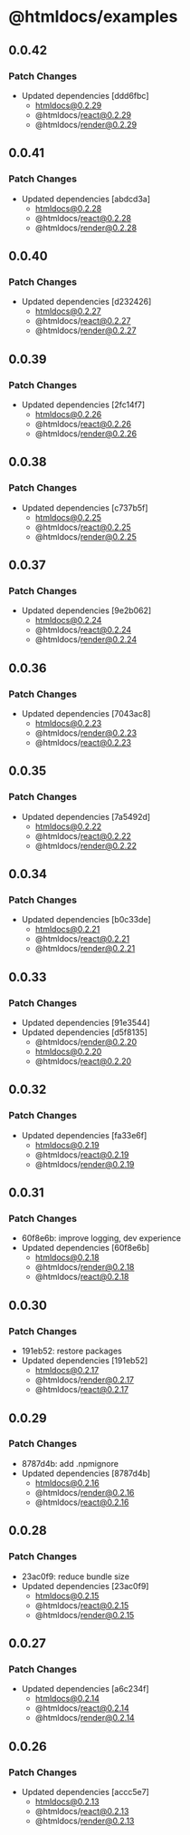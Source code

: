 # @htmldocs/examples

## 0.0.42

### Patch Changes

- Updated dependencies [ddd6fbc]
  - htmldocs@0.2.29
  - @htmldocs/react@0.2.29
  - @htmldocs/render@0.2.29

## 0.0.41

### Patch Changes

- Updated dependencies [abdcd3a]
  - htmldocs@0.2.28
  - @htmldocs/react@0.2.28
  - @htmldocs/render@0.2.28

## 0.0.40

### Patch Changes

- Updated dependencies [d232426]
  - htmldocs@0.2.27
  - @htmldocs/react@0.2.27
  - @htmldocs/render@0.2.27

## 0.0.39

### Patch Changes

- Updated dependencies [2fc14f7]
  - htmldocs@0.2.26
  - @htmldocs/react@0.2.26
  - @htmldocs/render@0.2.26

## 0.0.38

### Patch Changes

- Updated dependencies [c737b5f]
  - htmldocs@0.2.25
  - @htmldocs/react@0.2.25
  - @htmldocs/render@0.2.25

## 0.0.37

### Patch Changes

- Updated dependencies [9e2b062]
  - htmldocs@0.2.24
  - @htmldocs/react@0.2.24
  - @htmldocs/render@0.2.24

## 0.0.36

### Patch Changes

- Updated dependencies [7043ac8]
  - htmldocs@0.2.23
  - @htmldocs/render@0.2.23
  - @htmldocs/react@0.2.23

## 0.0.35

### Patch Changes

- Updated dependencies [7a5492d]
  - htmldocs@0.2.22
  - @htmldocs/react@0.2.22
  - @htmldocs/render@0.2.22

## 0.0.34

### Patch Changes

- Updated dependencies [b0c33de]
  - htmldocs@0.2.21
  - @htmldocs/react@0.2.21
  - @htmldocs/render@0.2.21

## 0.0.33

### Patch Changes

- Updated dependencies [91e3544]
- Updated dependencies [d5f8135]
  - @htmldocs/render@0.2.20
  - htmldocs@0.2.20
  - @htmldocs/react@0.2.20

## 0.0.32

### Patch Changes

- Updated dependencies [fa33e6f]
  - htmldocs@0.2.19
  - @htmldocs/react@0.2.19
  - @htmldocs/render@0.2.19

## 0.0.31

### Patch Changes

- 60f8e6b: improve logging, dev experience
- Updated dependencies [60f8e6b]
  - htmldocs@0.2.18
  - @htmldocs/render@0.2.18
  - @htmldocs/react@0.2.18

## 0.0.30

### Patch Changes

- 191eb52: restore packages
- Updated dependencies [191eb52]
  - htmldocs@0.2.17
  - @htmldocs/render@0.2.17
  - @htmldocs/react@0.2.17

## 0.0.29

### Patch Changes

- 8787d4b: add .npmignore
- Updated dependencies [8787d4b]
  - htmldocs@0.2.16
  - @htmldocs/render@0.2.16
  - @htmldocs/react@0.2.16

## 0.0.28

### Patch Changes

- 23ac0f9: reduce bundle size
- Updated dependencies [23ac0f9]
  - htmldocs@0.2.15
  - @htmldocs/react@0.2.15
  - @htmldocs/render@0.2.15

## 0.0.27

### Patch Changes

- Updated dependencies [a6c234f]
  - htmldocs@0.2.14
  - @htmldocs/react@0.2.14
  - @htmldocs/render@0.2.14

## 0.0.26

### Patch Changes

- Updated dependencies [accc5e7]
  - htmldocs@0.2.13
  - @htmldocs/react@0.2.13
  - @htmldocs/render@0.2.13
